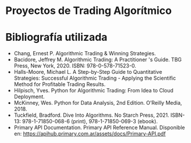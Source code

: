 # Proyectos de Trading Algorítmico

# 
# Bibliografía utilizada

- Chang, Ernest P. Algorithmic Trading & Winning Strategies.
- Bacidore, Jeffrey M. Algorithmic Trading: A Practitioner 's Guide. TBG Press, New York, 2020. ISBN: 978-0-578-71523-0.
- Halls-Moore, Michael L. A Step-by-Step Guide to Quantitative Strategies: Successful Algorithmic Trading - Applying the Scientific Method for Profitable Trading Results.
- Hilpisch, Yves. Python for Algorithmic Trading: From Idea to Cloud Deployment.
- McKinney, Wes. Python for Data Analysis, 2nd Edition. O’Reilly Media, 2018.
- Tuckfield, Bradford. Dive Into Algorithms. No Starch Press, 2021. ISBN-13: 978-1-71850-068-6 (print), 978-1-71850-069-3 (ebook).
- Primary API Documentation. Primary API Reference Manual. Disponible en: https://apihub.primary.com.ar/assets/docs/Primary-API.pdf
